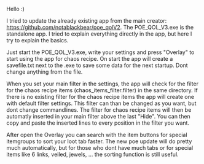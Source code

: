Hello :)

I tried to update the already existing app from the main creator: https://github.com/notablackbear/poe_qolV2.
The POE_QOL_V3.exe is the standalone app. I tried to explain everything directly in the app, but here I try to explain the basics. 

Just start the POE_QOL_V3.exe, write your settings and press "Overlay" to start using the app for chaos recipe.
On start the app will create a savefile.txt next to the .exe to save some data for the next startup. Dont change anything from the file. 

When you set your main filter in the settings, the app will check for the filter for the chaos recipe items (chaos_items_filter.filter) in the same directory. If there is no existing filter for the chaos recipe items the app will create one with default filter settings. This filter can than be changed as you want, but dont change commandlines. The filter for chaos recipe items will then be automatly inserted in your main filter above the last "Hide". You can then copy and paste the inserted lines to every position in the filter you want. 

After open the Overlay you can search with the item buttons for special itemgroups to sort your loot tab faster. The new poe update will do pretty much automatically, but for those who dont have much tabs or for special items like 6 links, veiled, jewels, ... the sorting function is still useful.  
